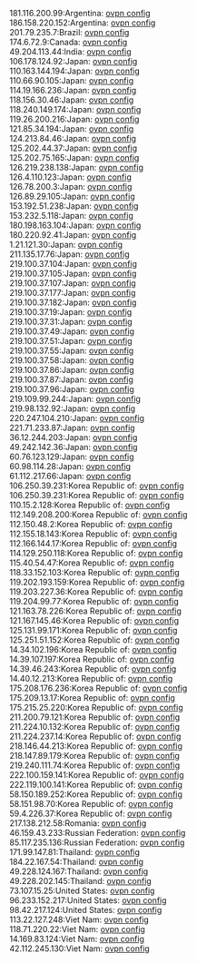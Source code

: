 181.116.200.99:Argentina: [ovpn config](vpn/181_116_200_99.ovpn)  
186.158.220.152:Argentina: [ovpn config](vpn/186_158_220_152.ovpn)  
201.79.235.7:Brazil: [ovpn config](vpn/201_79_235_7.ovpn)  
174.6.72.9:Canada: [ovpn config](vpn/174_6_72_9.ovpn)  
49.204.113.44:India: [ovpn config](vpn/49_204_113_44.ovpn)  
106.178.124.92:Japan: [ovpn config](vpn/106_178_124_92.ovpn)  
110.163.144.194:Japan: [ovpn config](vpn/110_163_144_194.ovpn)  
110.66.90.105:Japan: [ovpn config](vpn/110_66_90_105.ovpn)  
114.19.166.236:Japan: [ovpn config](vpn/114_19_166_236.ovpn)  
118.156.30.46:Japan: [ovpn config](vpn/118_156_30_46.ovpn)  
118.240.149.174:Japan: [ovpn config](vpn/118_240_149_174.ovpn)  
119.26.200.216:Japan: [ovpn config](vpn/119_26_200_216.ovpn)  
121.85.34.194:Japan: [ovpn config](vpn/121_85_34_194.ovpn)  
124.213.84.46:Japan: [ovpn config](vpn/124_213_84_46.ovpn)  
125.202.44.37:Japan: [ovpn config](vpn/125_202_44_37.ovpn)  
125.202.75.165:Japan: [ovpn config](vpn/125_202_75_165.ovpn)  
126.219.238.138:Japan: [ovpn config](vpn/126_219_238_138.ovpn)  
126.4.110.123:Japan: [ovpn config](vpn/126_4_110_123.ovpn)  
126.78.200.3:Japan: [ovpn config](vpn/126_78_200_3.ovpn)  
126.89.29.105:Japan: [ovpn config](vpn/126_89_29_105.ovpn)  
153.192.51.238:Japan: [ovpn config](vpn/153_192_51_238.ovpn)  
153.232.5.118:Japan: [ovpn config](vpn/153_232_5_118.ovpn)  
180.198.163.104:Japan: [ovpn config](vpn/180_198_163_104.ovpn)  
180.220.92.41:Japan: [ovpn config](vpn/180_220_92_41.ovpn)  
1.21.121.30:Japan: [ovpn config](vpn/1_21_121_30.ovpn)  
211.135.17.76:Japan: [ovpn config](vpn/211_135_17_76.ovpn)  
219.100.37.104:Japan: [ovpn config](vpn/219_100_37_104.ovpn)  
219.100.37.105:Japan: [ovpn config](vpn/219_100_37_105.ovpn)  
219.100.37.107:Japan: [ovpn config](vpn/219_100_37_107.ovpn)  
219.100.37.177:Japan: [ovpn config](vpn/219_100_37_177.ovpn)  
219.100.37.182:Japan: [ovpn config](vpn/219_100_37_182.ovpn)  
219.100.37.19:Japan: [ovpn config](vpn/219_100_37_19.ovpn)  
219.100.37.31:Japan: [ovpn config](vpn/219_100_37_31.ovpn)  
219.100.37.49:Japan: [ovpn config](vpn/219_100_37_49.ovpn)  
219.100.37.51:Japan: [ovpn config](vpn/219_100_37_51.ovpn)  
219.100.37.55:Japan: [ovpn config](vpn/219_100_37_55.ovpn)  
219.100.37.58:Japan: [ovpn config](vpn/219_100_37_58.ovpn)  
219.100.37.86:Japan: [ovpn config](vpn/219_100_37_86.ovpn)  
219.100.37.87:Japan: [ovpn config](vpn/219_100_37_87.ovpn)  
219.100.37.96:Japan: [ovpn config](vpn/219_100_37_96.ovpn)  
219.109.99.244:Japan: [ovpn config](vpn/219_109_99_244.ovpn)  
219.98.132.92:Japan: [ovpn config](vpn/219_98_132_92.ovpn)  
220.247.104.210:Japan: [ovpn config](vpn/220_247_104_210.ovpn)  
221.71.233.87:Japan: [ovpn config](vpn/221_71_233_87.ovpn)  
36.12.244.203:Japan: [ovpn config](vpn/36_12_244_203.ovpn)  
49.242.142.36:Japan: [ovpn config](vpn/49_242_142_36.ovpn)  
60.76.123.129:Japan: [ovpn config](vpn/60_76_123_129.ovpn)  
60.98.114.28:Japan: [ovpn config](vpn/60_98_114_28.ovpn)  
61.112.217.66:Japan: [ovpn config](vpn/61_112_217_66.ovpn)  
106.250.39.231:Korea Republic of: [ovpn config](vpn/106_250_39_231.ovpn)  
106.250.39.231:Korea Republic of: [ovpn config](vpn/106_250_39_231.ovpn)  
110.15.2.128:Korea Republic of: [ovpn config](vpn/110_15_2_128.ovpn)  
112.149.208.200:Korea Republic of: [ovpn config](vpn/112_149_208_200.ovpn)  
112.150.48.2:Korea Republic of: [ovpn config](vpn/112_150_48_2.ovpn)  
112.155.18.143:Korea Republic of: [ovpn config](vpn/112_155_18_143.ovpn)  
112.166.144.17:Korea Republic of: [ovpn config](vpn/112_166_144_17.ovpn)  
114.129.250.118:Korea Republic of: [ovpn config](vpn/114_129_250_118.ovpn)  
115.40.54.47:Korea Republic of: [ovpn config](vpn/115_40_54_47.ovpn)  
118.33.152.103:Korea Republic of: [ovpn config](vpn/118_33_152_103.ovpn)  
119.202.193.159:Korea Republic of: [ovpn config](vpn/119_202_193_159.ovpn)  
119.203.227.36:Korea Republic of: [ovpn config](vpn/119_203_227_36.ovpn)  
119.204.99.77:Korea Republic of: [ovpn config](vpn/119_204_99_77.ovpn)  
121.163.78.226:Korea Republic of: [ovpn config](vpn/121_163_78_226.ovpn)  
121.167.145.46:Korea Republic of: [ovpn config](vpn/121_167_145_46.ovpn)  
125.131.99.171:Korea Republic of: [ovpn config](vpn/125_131_99_171.ovpn)  
125.251.51.152:Korea Republic of: [ovpn config](vpn/125_251_51_152.ovpn)  
14.34.102.196:Korea Republic of: [ovpn config](vpn/14_34_102_196.ovpn)  
14.39.107.197:Korea Republic of: [ovpn config](vpn/14_39_107_197.ovpn)  
14.39.46.243:Korea Republic of: [ovpn config](vpn/14_39_46_243.ovpn)  
14.40.12.213:Korea Republic of: [ovpn config](vpn/14_40_12_213.ovpn)  
175.208.176.236:Korea Republic of: [ovpn config](vpn/175_208_176_236.ovpn)  
175.209.13.17:Korea Republic of: [ovpn config](vpn/175_209_13_17.ovpn)  
175.215.25.220:Korea Republic of: [ovpn config](vpn/175_215_25_220.ovpn)  
211.200.79.121:Korea Republic of: [ovpn config](vpn/211_200_79_121.ovpn)  
211.224.10.132:Korea Republic of: [ovpn config](vpn/211_224_10_132.ovpn)  
211.224.237.14:Korea Republic of: [ovpn config](vpn/211_224_237_14.ovpn)  
218.146.44.213:Korea Republic of: [ovpn config](vpn/218_146_44_213.ovpn)  
218.147.89.179:Korea Republic of: [ovpn config](vpn/218_147_89_179.ovpn)  
219.240.111.74:Korea Republic of: [ovpn config](vpn/219_240_111_74.ovpn)  
222.100.159.141:Korea Republic of: [ovpn config](vpn/222_100_159_141.ovpn)  
222.119.100.141:Korea Republic of: [ovpn config](vpn/222_119_100_141.ovpn)  
58.150.189.252:Korea Republic of: [ovpn config](vpn/58_150_189_252.ovpn)  
58.151.98.70:Korea Republic of: [ovpn config](vpn/58_151_98_70.ovpn)  
59.4.226.37:Korea Republic of: [ovpn config](vpn/59_4_226_37.ovpn)  
217.138.212.58:Romania: [ovpn config](vpn/217_138_212_58.ovpn)  
46.159.43.233:Russian Federation: [ovpn config](vpn/46_159_43_233.ovpn)  
85.117.235.136:Russian Federation: [ovpn config](vpn/85_117_235_136.ovpn)  
171.99.147.81:Thailand: [ovpn config](vpn/171_99_147_81.ovpn)  
184.22.167.54:Thailand: [ovpn config](vpn/184_22_167_54.ovpn)  
49.228.124.167:Thailand: [ovpn config](vpn/49_228_124_167.ovpn)  
49.228.202.145:Thailand: [ovpn config](vpn/49_228_202_145.ovpn)  
73.107.15.25:United States: [ovpn config](vpn/73_107_15_25.ovpn)  
96.233.152.217:United States: [ovpn config](vpn/96_233_152_217.ovpn)  
98.42.217.124:United States: [ovpn config](vpn/98_42_217_124.ovpn)  
113.22.127.248:Viet Nam: [ovpn config](vpn/113_22_127_248.ovpn)  
118.71.220.22:Viet Nam: [ovpn config](vpn/118_71_220_22.ovpn)  
14.169.83.124:Viet Nam: [ovpn config](vpn/14_169_83_124.ovpn)  
42.112.245.130:Viet Nam: [ovpn config](vpn/42_112_245_130.ovpn)  
